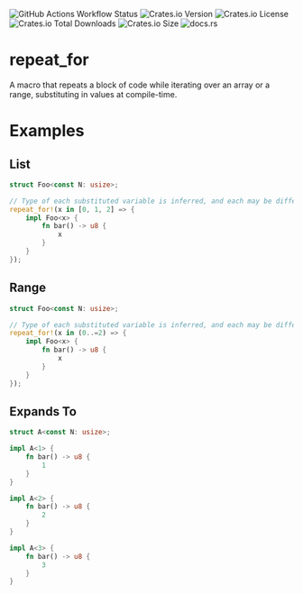 ![GitHub Actions Workflow Status](https://img.shields.io/github/actions/workflow/status/Ross-Morgan/repeat-for/.github%2Fworkflows%2Frust.yml?style=for-the-badge)
![Crates.io Version](https://img.shields.io/crates/v/repeat-for?style=for-the-badge)
![Crates.io License](https://img.shields.io/crates/l/repeat-for?style=for-the-badge)
![Crates.io Total Downloads](https://img.shields.io/crates/d/repeat-for?style=for-the-badge)
![Crates.io Size](https://img.shields.io/crates/size/repeat_for?style=for-the-badge)
![docs.rs](https://img.shields.io/docsrs/repeat_for?style=for-the-badge)

# repeat_for

A macro that repeats a block of code while iterating over an array or a range, substituting in values at compile-time.

# Examples

## List

```rust
struct Foo<const N: usize>;

// Type of each substituted variable is inferred, and each may be different
repeat_for!(x in [0, 1, 2] => {
    impl Foo<x> {
        fn bar() -> u8 {
            x
        }
    }
});
```

## Range

```rust
struct Foo<const N: usize>;

// Type of each substituted variable is inferred, and each may be different
repeat_for!(x in (0..=2) => {
    impl Foo<x> {
        fn bar() -> u8 {
            x
        }
    }
});
```

## Expands To

```rust
struct A<const N: usize>;

impl A<1> {
    fn bar() -> u8 {
        1
    }
}

impl A<2> {
    fn bar() -> u8 {
        2
    }
}

impl A<3> {
    fn bar() -> u8 {
        3
    }
}
```
